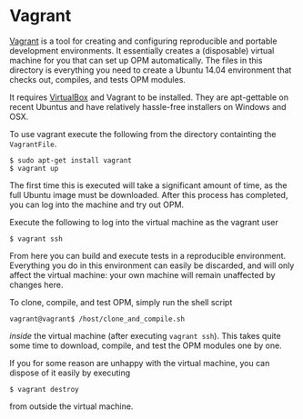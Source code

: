 Vagrant
=======

[Vagrant](www.vagrantup.com) is a tool for creating and configuring reproducible and
portable development environments. It essentially creates a (disposable) virtual machine 
for you that can set up OPM automatically. The files in this directory is everything you need
to create a Ubuntu 14.04 environment that checks out, compiles, and tests OPM modules.

It requires [VirtualBox](www.virtualbox.org) and Vagrant to be installed.
They are apt-gettable on recent Ubuntus and have relatively hassle-free installers
on Windows and OSX.

To use vagrant execute the following from the directory containting the ```VagrantFile```.
```
$ sudo apt-get install vagrant
$ vagrant up
```

The first time this is executed will take a significant amount of time, as the full Ubuntu 
image must be downloaded. After this process has completed, you can log into the machine 
and try out OPM.

Execute the following to log into the virtual machine as the vagrant user
```
$ vagrant ssh
```

From here you can build and execute tests in a reproducible environment. Everything you do 
in this environment can easily be discarded, and will only affect the virtual machine:
your own machine will remain unaffected by changes here.

To clone, compile, and test OPM, simply run the shell script
```
vagrant@vagrant$ /host/clone_and_compile.sh
```
*inside* the virtual machine (after executing ```vagrant ssh```). This takes quite some time 
to download, compile, and test the OPM modules one by one.

If you for some reason are unhappy with the virtual machine, you can dispose of it easily
by executing
```
$ vagrant destroy
```
from outside the virtual machine. 
